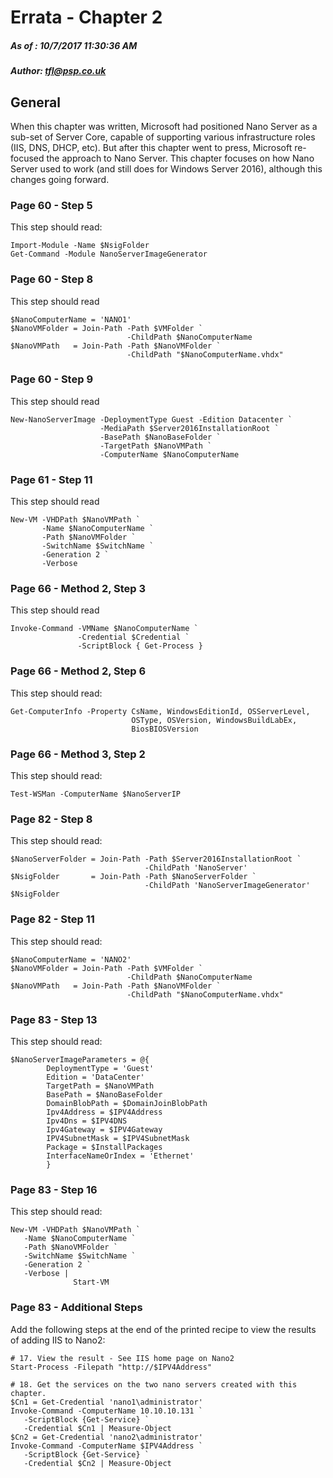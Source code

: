 # Errata - Chapter 2
##### As of :  10/7/2017 11:30:36 AM  
##### Author: <tfl@psp.co.uk> 
##


## General 
When this chapter was written, Microsoft had positioned Nano Server as a sub-set of Server Core, capable of supporting
various infrastructure roles (IIS, DNS, DHCP, etc). But after this chapter went to press, Microsoft re-focused the
approach to Nano Server. This chapter focuses on how Nano Server used to work (and still does for Windows Server 2016), 
although this changes going forward. 

### Page 60 - Step 5

This step should read:

    Import-Module -Name $NsigFolder
    Get-Command -Module NanoServerImageGenerator

### Page 60 - Step 8

This step should read

    $NanoComputerName = 'NANO1'
    $NanoVMFolder = Join-Path -Path $VMFolder `
                              -ChildPath $NanoComputerName
    $NanoVMPath   = Join-Path -Path $NanoVMFolder `
                              -ChildPath "$NanoComputerName.vhdx"

### Page 60 - Step 9

This step should read
    
    New-NanoServerImage -DeploymentType Guest -Edition Datacenter `
                        -MediaPath $Server2016InstallationRoot `
                        -BasePath $NanoBaseFolder `
                        -TargetPath $NanoVMPath `
                        -ComputerName $NanoComputerName

### Page 61 - Step 11 

This step should read

    New-VM -VHDPath $NanoVMPath `
           -Name $NanoComputerName `
           -Path $NanoVMFolder `
           -SwitchName $SwitchName `
           -Generation 2 `
           -Verbose

### Page 66 - Method 2, Step 3 

This step should read
    
    Invoke-Command -VMName $NanoComputerName `
                   -Credential $Credential `
                   -ScriptBlock { Get-Process }

### Page 66 - Method 2, Step 6 

This step should read:

    Get-ComputerInfo -Property CsName, WindowsEditionId, OSServerLevel, 
                               OSType, OSVersion, WindowsBuildLabEx, 
                               BiosBIOSVersion


### Page 66 - Method 3, Step 2

This step should read:

    Test-WSMan -ComputerName $NanoServerIP



### Page 82 - Step 8

This step should read:

    $NanoServerFolder = Join-Path -Path $Server2016InstallationRoot `
                                  -ChildPath 'NanoServer'
    $NsigFolder       = Join-Path -Path $NanoServerFolder `
                                  -ChildPath 'NanoServerImageGenerator'
    $NsigFolder
    
### Page 82 - Step 11

This step should read:

    $NanoComputerName = 'NANO2'
    $NanoVMFolder = Join-Path -Path $VMFolder `
                              -ChildPath $NanoComputerName
    $NanoVMPath   = Join-Path -Path $NanoVMFolder `
                              -ChildPath "$NanoComputerName.vhdx"

### Page 83 - Step 13

This step should read: 

    $NanoServerImageParameters = @{
            DeploymentType = 'Guest'
            Edition = 'DataCenter'
            TargetPath = $NanoVMPath
            BasePath = $NanoBaseFolder
            DomainBlobPath = $DomainJoinBlobPath
            Ipv4Address = $IPV4Address
            Ipv4Dns = $IPV4DNS
            Ipv4Gateway = $IPV4Gateway
            IPV4SubnetMask = $IPV4SubnetMask
            Package = $InstallPackages
            InterfaceNameOrIndex = 'Ethernet'
            }
        
### Page 83 - Step 16

This step should read:

    New-VM -VHDPath $NanoVMPath `
       -Name $NanoComputerName `
       -Path $NanoVMFolder `
       -SwitchName $SwitchName `
       -Generation 2 `
       -Verbose |
                  Start-VM 

### Page 83 - Additional Steps

Add the following steps at the end of the printed recipe to view the results of adding
IIS to Nano2:

    # 17. View the result - See IIS home page on Nano2
    Start-Process -Filepath "http://$IPV4Address"
    
    # 18. Get the services on the two nano servers created with this chapter.
    $Cn1 = Get-Credential 'nano1\administrator'    
    Invoke-Command -ComputerName 10.10.10.131 `
       -ScriptBlock {Get-Service} `
       -Credential $Cn1 | Measure-Object
    $Cn2 = Get-Credential 'nano2\administrator'    
    Invoke-Command -ComputerName $IPV4Address `
       -ScriptBlock {Get-Service} `
       -Credential $Cn2 | Measure-Object
